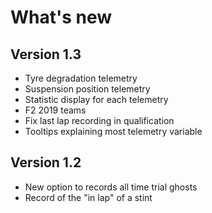 # What's new

## Version 1.3

- Tyre degradation telemetry
- Suspension position telemetry
- Statistic display for each telemetry
- F2 2019 teams
- Fix last lap recording in qualification
- Tooltips explaining most telemetry variable

## Version 1.2

- New option to records all time trial ghosts
- Record of the "in lap" of a stint
